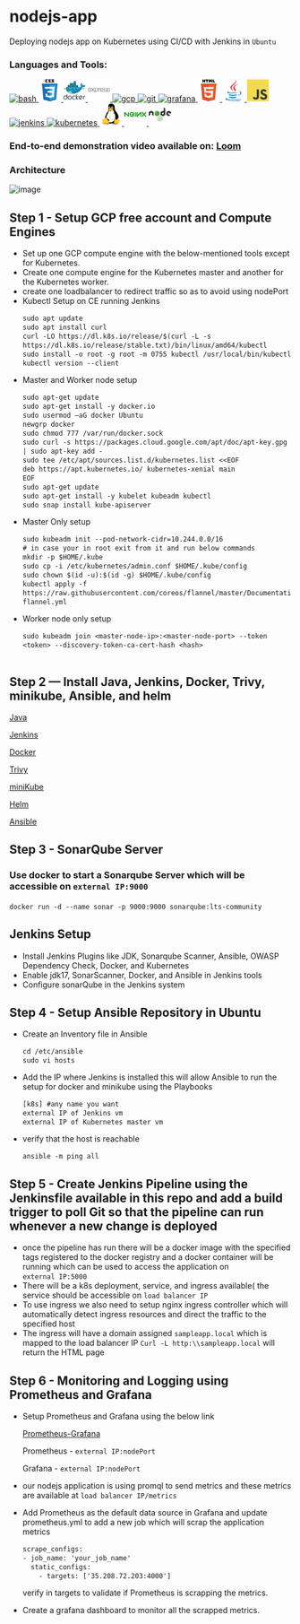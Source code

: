 # nodejs-app

Deploying nodejs app on Kubernetes using CI/CD with Jenkins in `Ubuntu`

<h3 align="left">Languages and Tools:</h3>
<p align="left"> <a href="https://www.gnu.org/software/bash/" target="_blank" rel="noreferrer"> <img src="https://www.vectorlogo.zone/logos/gnu_bash/gnu_bash-icon.svg" alt="bash" width="40" height="40"/> </a> <a href="https://www.w3schools.com/css/" target="_blank" rel="noreferrer"> <img src="https://raw.githubusercontent.com/devicons/devicon/master/icons/css3/css3-original-wordmark.svg" alt="css3" width="40" height="40"/> </a> <a href="https://www.docker.com/" target="_blank" rel="noreferrer"> <img src="https://raw.githubusercontent.com/devicons/devicon/master/icons/docker/docker-original-wordmark.svg" alt="docker" width="40" height="40"/> </a> <a href="https://expressjs.com" target="_blank" rel="noreferrer"> <img src="https://raw.githubusercontent.com/devicons/devicon/master/icons/express/express-original-wordmark.svg" alt="express" width="40" height="40"/> </a> <a href="https://cloud.google.com" target="_blank" rel="noreferrer"> <img src="https://www.vectorlogo.zone/logos/google_cloud/google_cloud-icon.svg" alt="gcp" width="40" height="40"/> </a> <a href="https://git-scm.com/" target="_blank" rel="noreferrer"> <img src="https://www.vectorlogo.zone/logos/git-scm/git-scm-icon.svg" alt="git" width="40" height="40"/> </a> <a href="https://grafana.com" target="_blank" rel="noreferrer"> <img src="https://www.vectorlogo.zone/logos/grafana/grafana-icon.svg" alt="grafana" width="40" height="40"/> </a> <a href="https://www.w3.org/html/" target="_blank" rel="noreferrer"> <img src="https://raw.githubusercontent.com/devicons/devicon/master/icons/html5/html5-original-wordmark.svg" alt="html5" width="40" height="40"/> </a> <a href="https://www.java.com" target="_blank" rel="noreferrer"> <img src="https://raw.githubusercontent.com/devicons/devicon/master/icons/java/java-original.svg" alt="java" width="40" height="40"/> </a> <a href="https://developer.mozilla.org/en-US/docs/Web/JavaScript" target="_blank" rel="noreferrer"> <img src="https://raw.githubusercontent.com/devicons/devicon/master/icons/javascript/javascript-original.svg" alt="javascript" width="40" height="40"/> </a> <a href="https://www.jenkins.io" target="_blank" rel="noreferrer"> <img src="https://www.vectorlogo.zone/logos/jenkins/jenkins-icon.svg" alt="jenkins" width="40" height="40"/> </a> <a href="https://kubernetes.io" target="_blank" rel="noreferrer"> <img src="https://www.vectorlogo.zone/logos/kubernetes/kubernetes-icon.svg" alt="kubernetes" width="40" height="40"/> </a> <a href="https://www.linux.org/" target="_blank" rel="noreferrer"> <img src="https://raw.githubusercontent.com/devicons/devicon/master/icons/linux/linux-original.svg" alt="linux" width="40" height="40"/> </a> <a href="https://www.nginx.com" target="_blank" rel="noreferrer"> <img src="https://raw.githubusercontent.com/devicons/devicon/master/icons/nginx/nginx-original.svg" alt="nginx" width="40" height="40"/> </a> <a href="https://nodejs.org" target="_blank" rel="noreferrer"> <img src="https://raw.githubusercontent.com/devicons/devicon/master/icons/nodejs/nodejs-original-wordmark.svg" alt="nodejs" width="40" height="40"/> </a> </p>


### End-to-end demonstration video available on: [Loom](https://www.loom.com/share/86873c74606a4edb9b4e40da6d91280a)

### Architecture


![image](https://github.com/ridhimanwazir/nodejs-cicd/assets/46512771/0e03a60f-d6f1-4e92-b5ef-a5833efc4746)


## Step 1 - Setup GCP free account and Compute Engines

- Set up one GCP compute engine with the below-mentioned tools except for Kubernetes.
- Create one compute engine for the Kubernetes master and another for the Kubernetes worker.
- create one loadbalancer to redirect traffic so as to avoid using nodePort
- Kubectl Setup on CE running Jenkins
  ```
  sudo apt update
  sudo apt install curl
  curl -LO https://dl.k8s.io/release/$(curl -L -s https://dl.k8s.io/release/stable.txt)/bin/linux/amd64/kubectl
  sudo install -o root -g root -m 0755 kubectl /usr/local/bin/kubectl
  kubectl version --client

- Master and Worker node setup
  ```
  sudo apt-get update 
  sudo apt-get install -y docker.io
  sudo usermod –aG docker Ubuntu
  newgrp docker
  sudo chmod 777 /var/run/docker.sock
  sudo curl -s https://packages.cloud.google.com/apt/doc/apt-key.gpg | sudo apt-key add -
  sudo tee /etc/apt/sources.list.d/kubernetes.list <<EOF
  deb https://apt.kubernetes.io/ kubernetes-xenial main
  EOF
  sudo apt-get update
  sudo apt-get install -y kubelet kubeadm kubectl
  sudo snap install kube-apiserver
  ```
- Master Only setup
  ```
  sudo kubeadm init --pod-network-cidr=10.244.0.0/16
  # in case your in root exit from it and run below commands
  mkdir -p $HOME/.kube
  sudo cp -i /etc/kubernetes/admin.conf $HOME/.kube/config
  sudo chown $(id -u):$(id -g) $HOME/.kube/config
  kubectl apply -f https://raw.githubusercontent.com/coreos/flannel/master/Documentation/kube-flannel.yml

- Worker node only setup
  ```
  sudo kubeadm join <master-node-ip>:<master-node-port> --token <token> --discovery-token-ca-cert-hash <hash>
  

## Step 2 — Install Java, Jenkins, Docker, Trivy, minikube, Ansible, and helm

[Java](https://www.rosehosting.com/blog/how-to-install-java-17-lts-on-ubuntu-20-04/)

[Jenkins](https://www.jenkins.io/doc/book/installing/linux/)

[Docker](https://www.digitalocean.com/community/tutorials/how-to-install-and-use-docker-on-ubuntu-20-04)

[Trivy](https://aquasecurity.github.io/trivy/v0.18.3/installation/)

[miniKube](https://minikube.sigs.k8s.io/docs/tutorials/wsl_docker_driver/)

[Helm](https://helm.sh/docs/intro/install/)

[Ansible](https://docs.ansible.com/ansible/latest/installation_guide/installation_distros.html)

## Step 3 - SonarQube Server

### Use docker to start a Sonarqube Server which will be accessible on `external IP:9000`
`docker run -d --name sonar -p 9000:9000 sonarqube:lts-community`

## Jenkins Setup

- Install Jenkins Plugins like JDK, Sonarqube Scanner, Ansible, OWASP Dependency Check, Docker, and Kubernetes
- Enable jdk17, SonarScanner, Docker, and Ansible in Jenkins tools
- Configure sonarQube in the Jenkins system

## Step 4 - Setup Ansible Repository in Ubuntu

- Create an Inventory file in Ansible
  ```
  cd /etc/ansible
  sudo vi hosts
  
- Add the IP where Jenkins is installed this will allow Ansible to run the setup for docker and minikube using the Playbooks
  ```
  [k8s] #any name you want
  external IP of Jenkins vm
  external IP of Kubernetes master vm
- verify that the host is reachable
  ```
  ansible -m ping all

## Step 5 - Create Jenkins Pipeline using the Jenkinsfile available in this repo and add a build trigger to poll Git so that the pipeline can run whenever a new change is deployed

- once the pipeline has run there will be a docker image with the specified tags registered to the docker registry and a docker container will be running which can be used to access the application on   
  `external IP:5000`
- There will be a k8s deployment, service, and ingress available( the service should be accessible on `load balancer IP`
- To use ingress we also need to setup nginx ingress controller which will automatically detect ingress resources and direct the traffic to the specified host 
- The ingress will have a domain assigned `sampleapp.local` which is mapped to the load balancer IP
  `Curl -L http:\\sampleapp.local` will return the HTML page

## Step 6 - Monitoring and Logging using Prometheus and Grafana

- Setup Prometheus and Grafana using the below link

  [Prometheus-Grafana](https://docs.ansible.com/ansible/latest/installation_guide/installation_distros.html)
  
  Prometheus - `external IP:nodePort`
  
  Grafana - `external IP:nodePort`
  
- our nodejs application is using promql to send metrics and these metrics are available at `load balancer IP/metrics`
- Add Prometheus as the default data source in Grafana and update prometheus.yml to add a new job which will scrap the application metrics
  ```
  scrape_configs:
  - job_name: 'your_job_name'
    static_configs:
      - targets: ['35.208.72.203:4000']
  ```
  verify in targets to validate if Prometheus is scrapping the metrics.
- Create a grafana dashboard to monitor all the scrapped metrics.
  
